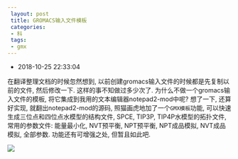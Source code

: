 ```yaml
---
 layout: post
 title: GROMACS输入文件模板
 categories:
 - 科
 tags:
 - gmx
---
```


- 2018-10-25 22:33:04

在翻译整理文档的时候忽然想到, 以前创建gromacs输入文件的时候都是先复制以前的文件, 然后修改一下. 这样的事不知做过多少次了. 为什么不做一个gromacs输入文件的模板, 将它集成到我用的文本编辑器notepad2-mod中呢? 想了一下, 还算好实现, 就翻出notepad2-mod的源码, 照猫画虎地加了一个`GMX模板`功能, 可以快速生成三位点和四位点水模型的结构文件, SPCE, TIP3P, TIP4P水模型的拓扑文件, 常用的参数文件: 能量最小化, NVT预平衡, NPT预平衡, NPT成品模拟, NVT成品模拟, 全部参数. 功能还有可增强之处, 但暂且如此吧.

![](https://jerkwin.github.io/pic/2016/gmx模板.png)
